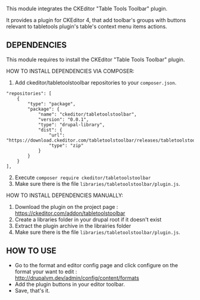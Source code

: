 This module integrates the CKEditor "Table Tools Toolbar" plugin.

It provides a plugin for CKEditor 4, that add toolbar's groups with buttons
 relevant to tabletools plugin's table's context menu items actions.

DEPENDENCIES
-------------
This module requires to install the CKEditor "Table Tools Toolbar" plugin.

HOW TO INSTALL DEPENDENCIES VIA COMPOSER:

1. Add ckeditor/tabletoolstoolbar repositories to your `composer.json`.

```
"repositories": [
    {
        "type": "package",
        "package": {
            "name": "ckeditor/tabletoolstoolbar",
            "version": "0.0.1",
            "type": "drupal-library",
            "dist": {
                "url": "https://download.ckeditor.com/tabletoolstoolbar/releases/tabletoolstoolbar_0.0.1.zip",
                "type": "zip"
            }
        }
    }
],
```

2. Execute `composer require ckeditor/tabletoolstoolbar`
3. Make sure there is the file `libraries/tabletoolstoolbar/plugin.js`.

HOW TO INSTALL DEPENDENCIES MANUALLY:
1. Download the plugin on the project page : https://ckeditor.com/addon/tabletoolstoolbar
2. Create a libraries folder in your drupal root if it doesn't exist
3. Extract the plugin archive in the librairies folder
4. Make sure there is the file `libraries/tabletoolstoolbar/plugin.js`.

HOW TO USE
-----------
- Go to the format and editor config page and click configure on the format your 
want to edit : 
http://drupalvm.dev/admin/config/content/formats
- Add the plugin buttons in your editor toolbar. 
- Save, that's it.
